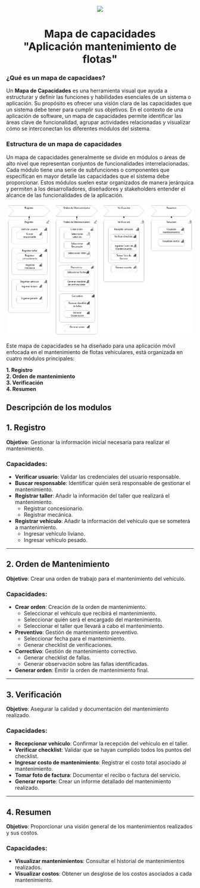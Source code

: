 <p align='center'>
  <img src='https://github.com/user-attachments/assets/899a06d7-01dd-4f33-b0cf-48b36b632b6f' height="150">
</p>

<h1 align='center'>
  Mapa de capacidades
  <br>
  "Aplicación mantenimiento de flotas"
</h1>

### ¿Qué es un mapa de capacidaes?

Un **Mapa de Capacidades** es una herramienta visual que ayuda a estructurar y definir las funciones y habilidades esenciales de un sistema o aplicación. Su propósito es ofrecer una visión clara de las capacidades que un sistema debe tener para cumplir sus objetivos. En el contexto de una aplicación de software, un mapa de capacidades permite identificar las áreas clave de funcionalidad, agrupar actividades relacionadas y visualizar cómo se interconectan los diferentes módulos del sistema.

### Estructura de un mapa de capacidades

Un mapa de capacidades generalmente se divide en módulos o áreas de alto nivel que representan conjuntos de funcionalidades interrelacionadas. Cada módulo tiene una serie de subfunciones o componentes que especifican en mayor detalle las capacidades que el sistema debe proporcionar. Estos módulos suelen estar organizados de manera jerárquica y permiten a los desarrolladores, diseñadores y stakeholders entender el alcance de las funcionalidades de la aplicación.

![WhatsApp Image 2024-12-02 at 17 58 13](https://github.com/JonathanCoronel/uploadimg/blob/main/Imagenes%20Arquitectura/NuevoMapa2.jpg?raw=true)

Este mapa de capacidades se ha diseñado para una aplicación móvil enfocada en el mantenimiento de flotas vehiculares, está organizada en cuatro módulos principales:

**1. Registro**
<br>
**2. Orden de mantenimiento**
<br>
**3. Verificación**
<br>
**4. Resumen**
<br>

## Descripción de los modulos

## 1. Registro
**Objetivo**: Gestionar la información inicial necesaria para realizar el mantenimiento.

### Capacidades:
- **Verificar usuario**: Validar las credenciales del usuario responsable.
- **Buscar responsable**: Identificar quién será responsable de gestionar el mantenimiento.
- **Registrar taller**: Añadir la información del taller que realizará el mantenimiento.
  - Registrar concesionario.
  - Registrar mecánica.
- **Registrar vehículo**: Añadir la información del vehículo que se someterá a mantenimiento.
  - Ingresar vehículo liviano.
  - Ingresar vehículo pesado.

---

## 2. Orden de Mantenimiento
**Objetivo**: Crear una orden de trabajo para el mantenimiento del vehículo.

### Capacidades:
- **Crear orden**: Creación de la orden de mantenimiento.
  - Seleccionar el vehículo que recibirá el mantenimiento.
  - Seleccionar quién será el encargado del mantenimiento.
  - Seleccionar el taller que llevará a cabo el mantenimiento.
- **Preventivo**: Gestión de mantenimiento preventivo.
  - Seleccionar fecha para el mantenimiento.
  - Generar checklist de verificaciones.
- **Correctivo**: Gestión de mantenimiento correctivo.
  - Generar checklist de fallas.
  - Generar observación sobre las fallas identificadas.
- **Generar orden**: Emitir la orden de mantenimiento final.

---

## 3. Verificación
**Objetivo**: Asegurar la calidad y documentación del mantenimiento realizado.

### Capacidades:
- **Recepcionar vehículo**: Confirmar la recepción del vehículo en el taller.
- **Verificar checklist**: Validar que se hayan cumplido todos los puntos del checklist.
- **Ingresar costo de mantenimiento**: Registrar el costo total asociado al mantenimiento.
- **Tomar foto de factura**: Documentar el recibo o factura del servicio.
- **Generar reporte**: Crear un informe detallado del mantenimiento realizado.

---

## 4. Resumen
**Objetivo**: Proporcionar una visión general de los mantenimientos realizados y sus costos.

### Capacidades:
- **Visualizar mantenimientos**: Consultar el historial de mantenimientos realizados.
- **Visualizar costos**: Obtener un desglose de los costos asociados a cada mantenimiento.

